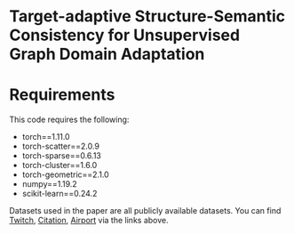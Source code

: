 # Target-adaptive Structure-Semantic Consistency for Unsupervised Graph Domain Adaptation
# Requirements
This code requires the following:
* torch==1.11.0
* torch-scatter==2.0.9
* torch-sparse==0.6.13
* torch-cluster==1.6.0
* torch-geometric==2.1.0
* numpy==1.19.2
* scikit-learn==0.24.2

Datasets used in the paper are all publicly available datasets. You can find
[Twitch](https://github.com/benedekrozemberczki/datasets#twitch-social-networks),
[Citation](https://github.com/yuntaodu/ASN/tree/main/data),
[Airport](https://drive.google.com/drive/folders/1zlluWoeukD33ZxwaTRQi3jCdD0qC-I2j)
via the links above.
